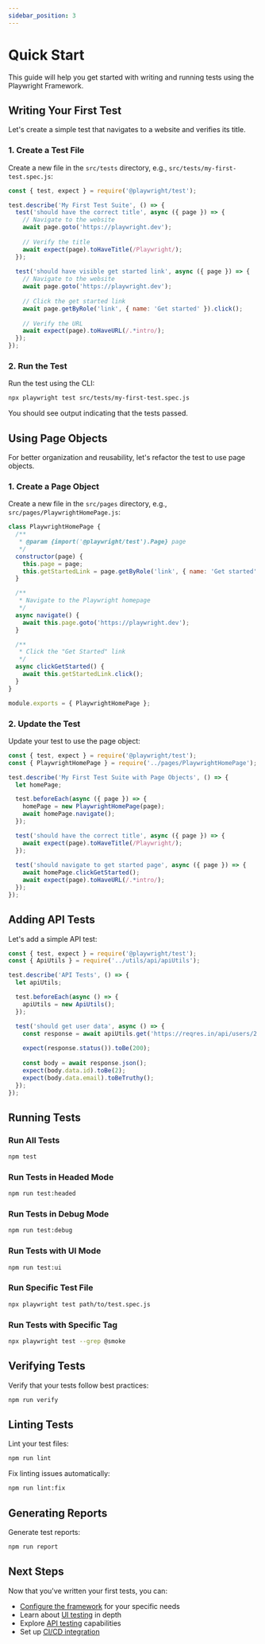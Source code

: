 ```yaml
---
sidebar_position: 3
---
```


# Quick Start

This guide will help you get started with writing and running tests using the Playwright Framework.

## Writing Your First Test

Let's create a simple test that navigates to a website and verifies its title.

### 1. Create a Test File

Create a new file in the `src/tests` directory, e.g., `src/tests/my-first-test.spec.js`:

```javascript
const { test, expect } = require('@playwright/test');

test.describe('My First Test Suite', () => {
  test('should have the correct title', async ({ page }) => {
    // Navigate to the website
    await page.goto('https://playwright.dev');
    
    // Verify the title
    await expect(page).toHaveTitle(/Playwright/);
  });
  
  test('should have visible get started link', async ({ page }) => {
    // Navigate to the website
    await page.goto('https://playwright.dev');
    
    // Click the get started link
    await page.getByRole('link', { name: 'Get started' }).click();
    
    // Verify the URL
    await expect(page).toHaveURL(/.*intro/);
  });
});
```

### 2. Run the Test

Run the test using the CLI:

```bash
npx playwright test src/tests/my-first-test.spec.js
```

You should see output indicating that the tests passed.

## Using Page Objects

For better organization and reusability, let's refactor the test to use page objects.

### 1. Create a Page Object

Create a new file in the `src/pages` directory, e.g., `src/pages/PlaywrightHomePage.js`:

```javascript
class PlaywrightHomePage {
  /**
   * @param {import('@playwright/test').Page} page 
   */
  constructor(page) {
    this.page = page;
    this.getStartedLink = page.getByRole('link', { name: 'Get started' });
  }

  /**
   * Navigate to the Playwright homepage
   */
  async navigate() {
    await this.page.goto('https://playwright.dev');
  }

  /**
   * Click the "Get Started" link
   */
  async clickGetStarted() {
    await this.getStartedLink.click();
  }
}

module.exports = { PlaywrightHomePage };
```

### 2. Update the Test

Update your test to use the page object:

```javascript
const { test, expect } = require('@playwright/test');
const { PlaywrightHomePage } = require('../pages/PlaywrightHomePage');

test.describe('My First Test Suite with Page Objects', () => {
  let homePage;

  test.beforeEach(async ({ page }) => {
    homePage = new PlaywrightHomePage(page);
    await homePage.navigate();
  });

  test('should have the correct title', async ({ page }) => {
    await expect(page).toHaveTitle(/Playwright/);
  });
  
  test('should navigate to get started page', async ({ page }) => {
    await homePage.clickGetStarted();
    await expect(page).toHaveURL(/.*intro/);
  });
});
```

## Adding API Tests

Let's add a simple API test:

```javascript
const { test, expect } = require('@playwright/test');
const { ApiUtils } = require('../utils/api/apiUtils');

test.describe('API Tests', () => {
  let apiUtils;

  test.beforeEach(async () => {
    apiUtils = new ApiUtils();
  });

  test('should get user data', async () => {
    const response = await apiUtils.get('https://reqres.in/api/users/2');
    
    expect(response.status()).toBe(200);
    
    const body = await response.json();
    expect(body.data.id).toBe(2);
    expect(body.data.email).toBeTruthy();
  });
});
```

## Running Tests

### Run All Tests

```bash
npm test
```

### Run Tests in Headed Mode

```bash
npm run test:headed
```

### Run Tests in Debug Mode

```bash
npm run test:debug
```

### Run Tests with UI Mode

```bash
npm run test:ui
```

### Run Specific Test File

```bash
npx playwright test path/to/test.spec.js
```

### Run Tests with Specific Tag

```bash
npx playwright test --grep @smoke
```

## Verifying Tests

Verify that your tests follow best practices:

```bash
npm run verify
```

## Linting Tests

Lint your test files:

```bash
npm run lint
```

Fix linting issues automatically:

```bash
npm run lint:fix
```

## Generating Reports

Generate test reports:

```bash
npm run report
```

## Next Steps

Now that you've written your first tests, you can:

- [Configure the framework](configuration) for your specific needs
- Learn about [UI testing](../guides/ui-testing) in depth
- Explore [API testing](../guides/api-testing) capabilities
- Set up [CI/CD integration](../guides/ci-cd-integration)
